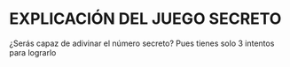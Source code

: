 <h1>EXPLICACIÓN DEL JUEGO SECRETO</h1>
<p>¿Serás capaz de adivinar el número secreto? Pues tienes solo 3 intentos para lograrlo</p>
